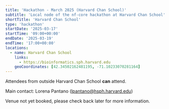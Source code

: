 ```yaml
---
title: 'Hackathon - March 2025 (Harvard Chan School)'
subtitle: 'Local node of the nf-core hackathon at Harvard Chan School'
shortTitle: 'Harvard Chan School'
type: 'hackathon'
startDate: '2025-03-17'
startTime: '09:00+00:00'
endDate: '2025-03-19'
endTime: '17:00+00:00'
locations:
  - name: Harvard Chan School
    links:
      - https://bioinformatics.sph.harvard.edu
    geoCoordinates: [42.34502162481195, -71.10233070281164]
---
```


Attendees from outside Harvard Chan School **can** attend.

Main contact: Lorena Pantano ([lpantano@hsph.harvard.edu](mailto:lpantano@hsph.harvard.edu))

Venue not yet booked, please check back later for more information.
